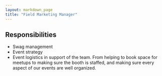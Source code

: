 ```yaml
---
layout: markdown_page
title: "Field Marketing Manager"
---
```



## Responsibilities

* Swag management  
* Event strategy
* Event logistics in support of the team. From helping to book space for meetups to making sure the booth is staffed, and making sure every aspect of our events are well organized.
